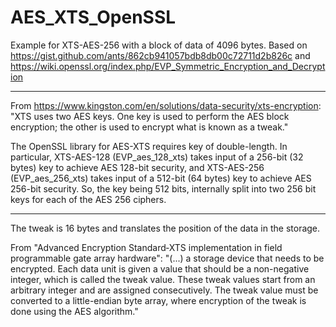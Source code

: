 # AES_XTS_OpenSSL

Example for XTS-AES-256 with a block of data of 4096 bytes.
Based on https://gist.github.com/ants/862cb941057bdb8db00c72711d2b826c and
https://wiki.openssl.org/index.php/EVP_Symmetric_Encryption_and_Decryption

--------

From https://www.kingston.com/en/solutions/data-security/xts-encryption: "XTS uses two AES keys. One key is used to perform the AES block encryption;
the other is used to encrypt what is known as a tweak."

The OpenSSL library for AES-XTS requires key of double-length. 
In particular, XTS-AES-128 (EVP_aes_128_xts) takes input of a 256-bit (32 bytes) key
to achieve AES 128-bit security, and XTS-AES-256 (EVP_aes_256_xts) takes input of a
512-bit (64 bytes) key to achieve AES 256-bit security. So, the key 
being 512 bits, internally split into two 256 bit keys for each of the AES 256 ciphers.

--------
The tweak is 16 bytes and translates the position of the data in the storage.

From "Advanced Encryption Standard‐XTS implementation in
field programmable gate array hardware":
"(...) a storage
device that needs to be encrypted. Each data unit is given
a value that should be a non-negative integer, which is
called the tweak value. These tweak values start from an
arbitrary integer and are assigned consecutively. The tweak
value must be converted to a little-endian byte array, where
encryption of the tweak is done using the AES algorithm."


